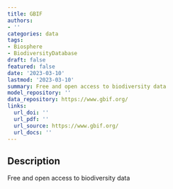 ```yaml
---
title: GBIF
authors:
- ''
categories: data
tags:
- Biosphere
- BiodiversityDatabase
draft: false
featured: false
date: '2023-03-10'
lastmod: '2023-03-10'
summary: Free and open access to biodiversity data
model_repository: ''
data_repository: https://www.gbif.org/
links:
  url_doi: ''
  url_pdf: ''
  url_source: https://www.gbif.org/
  url_docs: ''
---
```


## Description

Free and open access to biodiversity data

